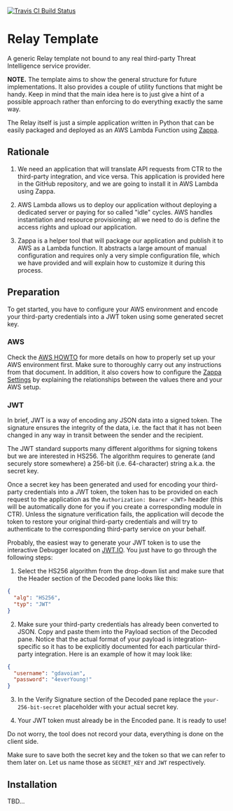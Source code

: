 [![Travis CI Build Status](https://travis-ci.com/CiscoSecurity/tr-05-serverless-relay.svg?branch=develop)](https://travis-ci.com/CiscoSecurity/tr-05-serverless-relay)

# Relay Template

A generic Relay template not bound to any real third-party Threat Intelligence
service provider.

**NOTE.** The template aims to show the general structure for future
implementations. It also provides a couple of utility functions that might be
handy. Keep in mind that the main idea here is to just give a hint of a
possible approach rather than enforcing to do everything exactly the same way.

The Relay itself is just a simple application written in Python that can be
easily packaged and deployed as an AWS Lambda Function using
[Zappa](https://github.com/Miserlou/Zappa).

## Rationale

1. We need an application that will translate API requests from CTR to the
third-party integration, and vice versa. This application is provided here in
the GitHub repository, and we are going to install it in AWS Lambda using Zappa.

2. AWS Lambda allows us to deploy our application without deploying a dedicated
server or paying for so called "idle" cycles. AWS handles instantiation and
resource provisioning; all we need to do is define the access rights and upload
our application.

3. Zappa is a helper tool that will package our application and publish it to
AWS as a Lambda function. It abstracts a large amount of manual configuration
and requires only a very simple configuration file, which we have provided and
will explain how to customize it during this process.

## Preparation

To get started, you have to configure your AWS environment and encode your
third-party credentials into a JWT token using some generated secret key.

### AWS

Check the [AWS HOWTO](aws/HOWTO.md) for more details on how to properly set up
your AWS environment first. Make sure to thoroughly carry out any instructions
from that document. In addition, it also covers how to configure the
[Zappa Settings](zappa_settings.json) by explaining the relationships between
the values there and your AWS setup.

### JWT

In brief, JWT is a way of encoding any JSON data into a signed token. The
signature ensures the integrity of the data, i.e. the fact that it has not been
changed in any way in transit between the sender and the recipient.

The JWT standard supports many different algorithms for signing tokens but we
are interested in HS256. The algorithm requires to generate (and securely store
somewhere) a 256-bit (i.e. 64-character) string a.k.a. the secret key.

Once a secret key has been generated and used for encoding your third-party
credentials into a JWT token, the token has to be provided on each request to
the application as the `Authorization: Bearer <JWT>` header (this will be
automatically done for you if you create a corresponding module in CTR). Unless
the signature verification fails, the application will decode the token to
restore your original third-party credentials and will try to authenticate to
the corresponding third-party service on your behalf.

Probably, the easiest way to generate your JWT token is to use the interactive
Debugger located on [JWT.IO](https://jwt.io/). You just have to go through the
following steps:

1. Select the HS256 algorithm from the drop-down list and make sure that the
Header section of the Decoded pane looks like this:
```json
{
  "alg": "HS256",
  "typ": "JWT"
}
```

2. Make sure your third-party credentials has already been converted to JSON.
Copy and paste them into the Payload section of the Decoded pane. Notice that
the actual format of your payload is integration-specific so it has to be
explicitly documented for each particular third-party integration. Here is an
example of how it may look like:
```json
{
  "username": "gdavoian",
  "password": "4everYoung!"
}
```

3. In the Verify Signature section of the Decoded pane replace the
`your-256-bit-secret` placeholder with your actual secret key.

4. Your JWT token must already be in the Encoded pane. It is ready to use!

Do not worry, the tool does not record your data, everything is done on the
client side.

Make sure to save both the secret key and the token so that we can refer to
them later on. Let us name those as `SECRET_KEY` and `JWT` respectively.

## Installation

TBD...
